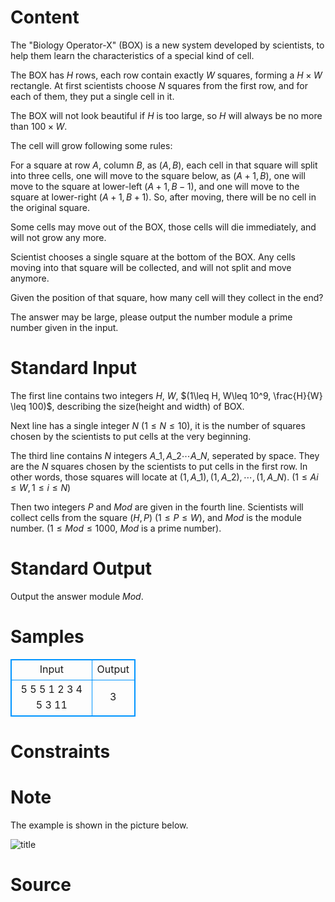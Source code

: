 
# Content

The "Biology Operator-X" (BOX) is a new system developed by scientists, 
to help them learn the characteristics of a special kind of cell.

The BOX has $H$ rows, each row contain exactly $W$ squares, forming a $H\times W$ rectangle. 
At first scientists choose $N$ squares from the first row, and for each of them, they put a single cell in it.

The BOX will not look beautiful if $H$ is too large, 
so $H$ will always be no more than $100\times W$.

The cell will grow following some rules:

For a square at row $A$, column $B$, as $(A,B)$, 
each cell in that square will split into three cells, 
one will move to the square below, as $(A+1,B)$, 
one will move to the square at lower-left $(A+1,B-1)$, 
and one will move to the square at lower-right $(A+1,B+1)$. 
So, after moving, there will be no cell in the original square.

Some cells may move out of the BOX, 
those cells will die immediately, 
and will not grow any more.

Scientist chooses a single square at the bottom of the BOX. 
Any cells moving into that square will be collected, 
and will not split and move anymore.

Given the position of that square, 
how many cell will they collect in the end?

The answer may be large, 
please output the number module a prime number given in the input.

# Standard Input

The first line contains two integers $H$, $W$, $(1\leq H, W\leq 10^9, \frac{H}{W} \leq 100)$, 
describing the size(height and width) of BOX.

Next line has a single integer $N$ ($1\leq N\leq 10$), 
it is the number of squares chosen by the scientists to put cells at the very beginning.

The third line contains $N$ integers $A\_1,A\_2\cdots A\_N$, seperated by space. 
They are the $N$ squares chosen by the scientists to put cells in the first row. 
In other words, those squares will locate at $(1,A\_1), (1,A\_2), \cdots , (1,A\_N)$.  $(1\leq Ai\leq W, 1\leq i\leq N)$

Then two integers $P$ and $Mod$ are given in the fourth line. 
Scientists will collect cells from the square $(H,P)$ $(1\leq P\leq W)$, and $Mod$ is the module number. 
($1\leq Mod\leq 1000$, $Mod$ is a prime number).

# Standard Output

Output the answer module $Mod$.

# Samples

<style>
        table,table tr th, table tr td { border:1px solid #0094ff; }
        table { width: 200px; min-height: 25px; line-height: 25px; text-align: center; border-collapse: collapse;}   
    </style>
<table>
	<tr>
		<td>Input</td>
		<td>Output</td>
	</tr>
<tr><td>5 5 
5
1 2 3 4 5
3 11</td><td>3</td></tr></table>


# Constraints



# Note

The example is shown in the picture below.

![title](/source/lutece/everywhere/img/aHR0cHM6Ly9hY20udWVzdGMuZWR1LmNuL21lZGlhL2ltYWdlL3Byb2JsZW0vODA5LzIwMTQwNDA1MDYwNjM0Mjc0MS5wbmc=.png)

# Source


